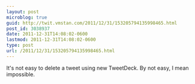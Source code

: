 ```yaml
---
layout: post
microblog: true
guid: http://twit.vmstan.com/2011/12/31/153205794135998465.html
post_id: 3038937
date: 2011-12-31T14:08:02-0600
lastmod: 2011-12-31T14:08:02-0600
type: post
url: /2011/12/31/153205794135998465.html
---
```

It's not easy to delete a tweet using new TweetDeck. By not easy, I mean impossible.
